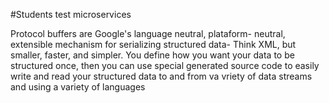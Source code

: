 #Students test microservices

Protocol buffers are Google's  language neutral, plataform-
neutral, extensible mechanism for serializing structured data- 
Think XML, but smaller, faster, and simpler. You define how you
want your data to be structured once, then you can use special
generated source code to easily write and read your structured data
to and from va vriety of data streams and using a variety of languages




